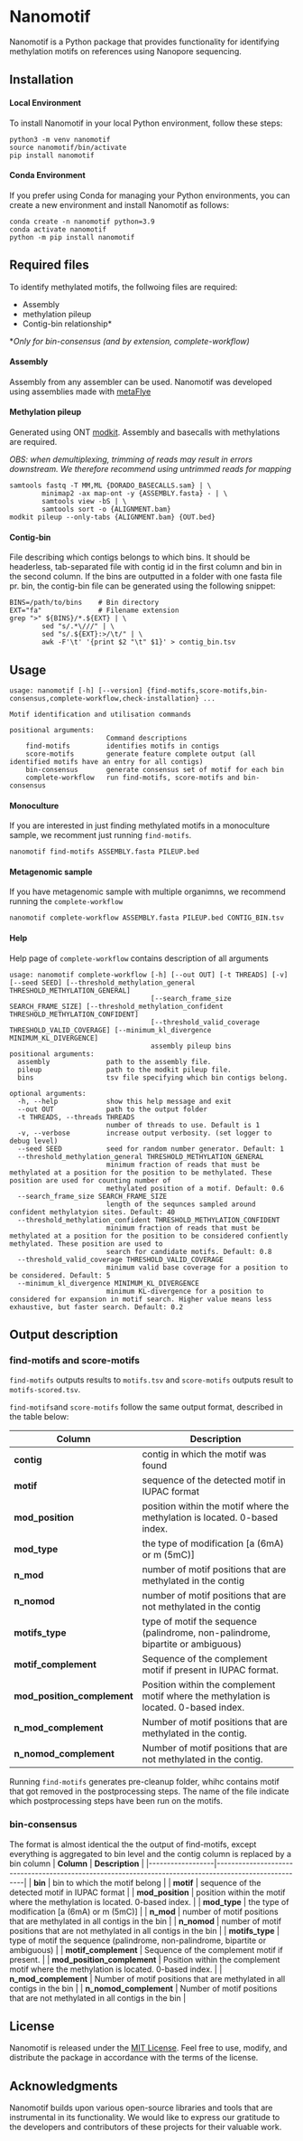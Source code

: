 # Nanomotif

Nanomotif is a Python package that provides functionality for identifying methylation motifs on references using Nanopore sequencing.

## Installation

#### Local Environment

To install Nanomotif in your local Python environment, follow these steps:

```shell
python3 -m venv nanomotif
source nanomotif/bin/activate
pip install nanomotif
```

#### Conda Environment

If you prefer using Conda for managing your Python environments, you can create a new environment and install Nanomotif as follows:

```shell
conda create -n nanomotif python=3.9
conda activate nanomotif
python -m pip install nanomotif
```

## Required files

To identify methylated motifs, the follwoing files are required: 
- Assembly
- methylation pileup
- Contig-bin relationship*

**Only for bin-consensus (and by extension, complete-workflow)*

#### Assembly
Assembly from any assembler can be used. Nanomotif was developed using assemblies made with [metaFlye](https://github.com/fenderglass/Flye)

#### Methylation pileup
Generated using ONT [modkit](https://github.com/nanoporetech/modkit/blob/master/book/src/advanced_usage.md#pileup). Assembly and basecalls with methylations are required.

*OBS: when demultiplexing, trimming of reads may result in errors downstream. We therefore recommend using untrimmed reads for mapping*
```shell
samtools fastq -T MM,ML {DORADO_BASECALLS.sam} | \
        minimap2 -ax map-ont -y {ASSEMBLY.fasta} - | \
        samtools view -bS | \
        samtools sort -o {ALIGNMENT.bam}
modkit pileup --only-tabs {ALIGNMENT.bam} {OUT.bed}
```

#### Contig-bin
File describing which contigs belongs to which bins. It should be headerless, tab-separated file with contig id in the first column and bin in the second column. If the bins are outputted in a folder with one fasta file pr. bin, the contig-bin file can be generated using the following snippet:
```
BINS=/path/to/bins    # Bin directory
EXT="fa"              # Filename extension
grep ">" ${BINS}/*.${EXT} | \
        sed "s/.*\///" | \
        sed "s/.${EXT}:>/\t/" | \
        awk -F'\t' '{print $2 "\t" $1}' > contig_bin.tsv
```

## Usage

```
usage: nanomotif [-h] [--version] {find-motifs,score-motifs,bin-consensus,complete-workflow,check-installation} ...

Motif identification and utilisation commands

positional arguments:
                        Command descriptions
    find-motifs         identifies motifs in contigs
    score-motifs        generate feature complete output (all identified motifs have an entry for all contigs)
    bin-consensus       generate consensus set of motif for each bin
    complete-workflow   run find-motifs, score-motifs and bin-consensus
```
#### Monoculture
If you are interested in just finding methylated motifs in a monoculture sample, we recomment just running `find-motifs`. 
```
nanomotif find-motifs ASSEMBLY.fasta PILEUP.bed
```

#### Metagenomic sample
If you have metagenomic sample with multiple organimns, we recommend running the `complete-workflow`
```
nanomotif complete-workflow ASSEMBLY.fasta PILEUP.bed CONTIG_BIN.tsv
```

#### Help
Help page of `complete-workflow` contains description of all arguments
```
usage: nanomotif complete-workflow [-h] [--out OUT] [-t THREADS] [-v] [--seed SEED] [--threshold_methylation_general THRESHOLD_METHYLATION_GENERAL]
                                   [--search_frame_size SEARCH_FRAME_SIZE] [--threshold_methylation_confident THRESHOLD_METHYLATION_CONFIDENT]
                                   [--threshold_valid_coverage THRESHOLD_VALID_COVERAGE] [--minimum_kl_divergence MINIMUM_KL_DIVERGENCE]
                                   assembly pileup bins
positional arguments:
  assembly              path to the assembly file.
  pileup                path to the modkit pileup file.
  bins                  tsv file specifying which bin contigs belong.

optional arguments:
  -h, --help            show this help message and exit
  --out OUT             path to the output folder
  -t THREADS, --threads THREADS
                        number of threads to use. Default is 1
  -v, --verbose         increase output verbosity. (set logger to debug level)
  --seed SEED           seed for random number generator. Default: 1
  --threshold_methylation_general THRESHOLD_METHYLATION_GENERAL
                        minimum fraction of reads that must be methylated at a position for the position to be methylated. These position are used for counting number of
                        methylated position of a motif. Default: 0.6
  --search_frame_size SEARCH_FRAME_SIZE
                        length of the sequnces sampled around confident methylatyion sites. Default: 40
  --threshold_methylation_confident THRESHOLD_METHYLATION_CONFIDENT
                        minimum fraction of reads that must be methylated at a position for the position to be considered confiently methylated. These position are used to
                        search for candidate motifs. Default: 0.8
  --threshold_valid_coverage THRESHOLD_VALID_COVERAGE
                        minimum valid base coverage for a position to be considered. Default: 5
  --minimum_kl_divergence MINIMUM_KL_DIVERGENCE
                        minimum KL-divergence for a position to considered for expansion in motif search. Higher value means less exhaustive, but faster search. Default: 0.2
```
## Output description
### find-motifs and score-motifs

`find-motifs` outputs results to `motifs.tsv` and `score-motifs` outputs result to `motifs-scored.tsv`.

`find-motifs`and `score-motifs` follow the same output format, described in the table below:

| **Column**       | **Description**                                                                                       |
|------------------|-------------------------------------------------------------------------------------------------------|
| **contig**       | contig in which the motif was found                                                                |
| **motif**        | sequence of the detected motif in IUPAC format |
| **mod_position** | position within the motif where the methylation is located. 0-based index.                            |
| **mod_type**     | the type of modification [a (6mA) or m (5mC)]                                                                     |
| **n_mod**        | number of motif positions that are methylated in the contig                                                       |
| **n_nomod**         | number of motif positions that are not methylated in the contig                                                        |
| **motifs_type** | type of motif the sequence (palindrome, non-palindrome, bipartite or ambiguous) |
| **motif_complement**       | Sequence of the complement motif if present in IUPAC format.                                            |
| **mod_position_complement**           | Position within the complement motif where the methylation is located. 0-based index.                 |
| **n_mod_complement**       | Number of motif positions that are methylated in the contig.                               |
| **n_nomod_complement**     | Number of motif positions that are not methylated in the contig.                           |

Running `find-motifs` generates pre-cleanup folder, whihc contains motif that got removed in the postprocessing steps. The name of the file indicate which postprocessing steps have been run on the motifs.

### bin-consensus 
The format is almost identical the the output of find-motifs, except everything is aggregated to bin level and the contig column is replaced by a bin column
| **Column**       | **Description**                                                                                       |
|------------------|-------------------------------------------------------------------------------------------------------|
| **bin**       | bin to which the motif belong                                                                |
| **motif**        | sequence of the detected motif in IUPAC format |
| **mod_position** | position within the motif where the methylation is located. 0-based index.                            |
| **mod_type**     | the type of modification [a (6mA) or m (5mC)]                                                                     |
| **n_mod**        | number of motif positions that are methylated in all contigs in the bin                                                       |
| **n_nomod**         | number of motif positions that are not methylated in all contigs in the bin                                                       |
| **motifs_type** | type of motif the sequence (palindrome, non-palindrome, bipartite or ambiguous) |
| **motif_complement**       | Sequence of the complement motif if present.                                            |
| **mod_position_complement**           | Position within the complement motif where the methylation is located. 0-based index.                 |
| **n_mod_complement**       | Number of motif positions that are methylated in all contigs in the bin                               |
| **n_nomod_complement**     | Number of motif positions that are not methylated in all contigs in the bin                           |

## License

Nanomotif is released under the [MIT License](https://github.com/your-username/nanomotif/blob/main/LICENSE). Feel free to use, modify, and distribute the package in accordance with the terms of the license.

## Acknowledgments

Nanomotif builds upon various open-source libraries and tools that are instrumental in its functionality. We would like to express our gratitude to the developers and contributors of these projects for their valuable work.


